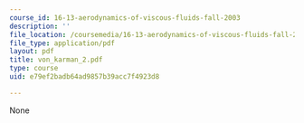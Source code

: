 ```yaml
---
course_id: 16-13-aerodynamics-of-viscous-fluids-fall-2003
description: ''
file_location: /coursemedia/16-13-aerodynamics-of-viscous-fluids-fall-2003/e79ef2badb64ad9857b39acc7f4923d8_von_karman_2.pdf
file_type: application/pdf
layout: pdf
title: von_karman_2.pdf
type: course
uid: e79ef2badb64ad9857b39acc7f4923d8

---
```

None